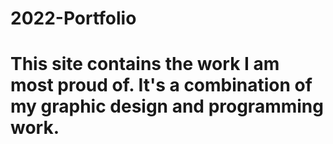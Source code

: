 # 2022-Portfolio

# This site contains the work I am most proud of. It's a combination of my graphic design and programming work.
